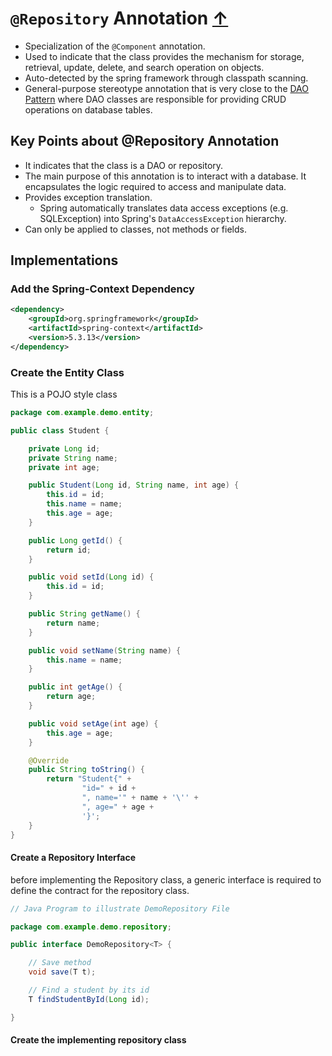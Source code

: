 # `@Repository` Annotation [↑](../../../README.md#iii-spring-annotations)
- Specialization of the `@Component` annotation.
- Used to indicate that the class provides the mechanism for storage, retrieval, update, delete, and search operation on objects.
- Auto-detected by the spring framework through classpath scanning.
- General-purpose stereotype annotation that is very close to the [DAO Pattern](https://www.geeksforgeeks.org/system-design/data-access-object-pattern/) where DAO classes are responsible for providing CRUD operations on database tables.

## Key Points about @Repository Annotation
- It indicates that the class is a DAO or repository.
- The main purpose of this annotation is to interact with a database. It encapsulates the logic required to access and manipulate data.
- Provides exception translation.
  - Spring automatically translates data access exceptions (e.g. SQLException) into Spring's `DataAccessException` hierarchy.
- Can only be applied to classes, not methods or fields.

## Implementations

### Add the Spring-Context Dependency
```xml
<dependency>
    <groupId>org.springframework</groupId>
    <artifactId>spring-context</artifactId>
    <version>5.3.13</version>
</dependency>
```

### Create the Entity Class
This is a POJO style class

```java
package com.example.demo.entity;

public class Student {

    private Long id;
    private String name;
    private int age;

    public Student(Long id, String name, int age) {
        this.id = id;
        this.name = name;
        this.age = age;
    }

    public Long getId() {
        return id;
    }

    public void setId(Long id) {
        this.id = id;
    }

    public String getName() {
        return name;
    }

    public void setName(String name) {
        this.name = name;
    }

    public int getAge() {
        return age;
    }

    public void setAge(int age) {
        this.age = age;
    }

    @Override
    public String toString() {
        return "Student{" +
                "id=" + id +
                ", name='" + name + '\'' +
                ", age=" + age +
                '}';
    }
}
```

#### Create a Repository Interface
before implementing the Repository class, a generic interface is required to define the contract for the repository class.

```java
// Java Program to illustrate DemoRepository File

package com.example.demo.repository;

public interface DemoRepository<T> {

    // Save method
    void save(T t);

    // Find a student by its id
    T findStudentById(Long id);

}
```

#### Create the implementing repository class

```java

```
